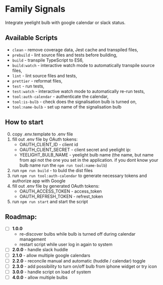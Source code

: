 # Family Signals
Integrate yeelight bulb with google calendar or slack status.

## Available Scripts
- `clean` - remove coverage data, Jest cache and transpiled files,
- `prebuild` - lint source files and tests before building,
- `build` - transpile TypeScript to ES6,
- `build:watch` - interactive watch mode to automatically transpile source files,
- `lint` - lint source files and tests,
- `prettier` - reformat files,
- `test` - run tests,
- `test:watch` - interactive watch mode to automatically re-run tests,
- `tool:auth-calendar` - authenticate the calendar,
- `tool:is-bulb` - check does the signalisation bulb is turned on, 
- `tool:name-bulb` - set up name of the signalisation bulb

## How to start
0. copy .env.template to .env file
1. fill out .env file by OAuth tokens:
   - OAUTH_CLIENT_ID - client id
   - OAUTH_CLIENT_SECRET - client secret
   and yeelight ip:
   - YEELIGHT_BULB_NAME - yeelight bulb name (the name, but name from api not the one you set in the application. if you dont know your bulb name run the `npm run tool:name-bulb`)
2. run `npm run build` - to buld the dist files
3. run `npm run tool:auth-calendar` to generate necessary tokens and authorize app with Google
4. fill out .env file by generated OAuth tokens:
   - OAUTH_ACCESS_TOKEN - access_token
   - OAUTH_REFRESH_TOKEN - refrest_token
5. run `npm run start` and start the script

## Roadmap:
- [ ] **1.0.0** 
  - re-discover bulbs while bulb is turned off during calendar management
  - restart script while user log in again to system
- [ ] **2.0.0** - handle slack huddle
- [ ] **2.1.0** - allow multiple google calendars
- [ ] **2.2.0** - reconcile manual and automatic (huddle / calendar) toggle
- [ ] **2.3.0** - add possibility to turn on/off bulb from iphone widget or try icon
- [ ] **3.0.0** - handle script on load of system
- [ ] **4.0.0** - allow multiple bulbs